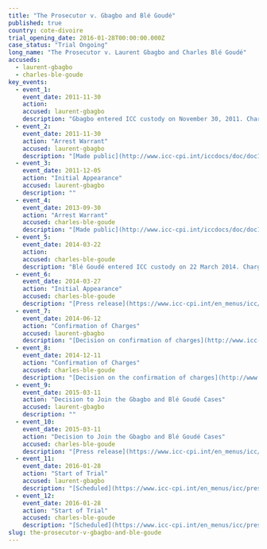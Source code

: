 ```yaml
---
title: "The Prosecutor v. Gbagbo and Blé Goudé"
published: true
country: cote-divoire
trial_opening_date: 2016-01-28T00:00:00.000Z
case_status: "Trial Ongoing"
long_name: "The Prosecutor v. Laurent Gbagbo and Charles Blé Goudé"
accuseds:
  - laurent-gbagbo
  - charles-ble-goude
key_events:
  - event_1:
    event_date: 2011-11-30
    action:
    accused: laurent-gbagbo
    description: "Gbagbo entered ICC custody on November 30, 2011. Charges were confirmed against him on 12 June 12, 2014. His case was joined with Charles Blé Goudé on March 11, 2015. On October 28, 2015, Trial Chamber I of the International Criminal Court (ICC) rescheduled the trial’s opening statements, initially scheduled on November 10, 2015, to January 28, 2016."
  - event_2:
    event_date: 2011-11-30
    action: "Arrest Warrant"
    accused: laurent-gbagbo
    description: "[Made public](http://www.icc-cpi.int/iccdocs/doc/doc1276751.pdf)"
  - event_3:
    event_date: 2011-12-05
    action: "Initial Appearance"
    accused: laurent-gbagbo
    description: ""
  - event_4:
    event_date: 2013-09-30
    action: "Arrest Warrant"
    accused: charles-ble-goude
    description: "[Made public](http://www.icc-cpi.int/iccdocs/doc/doc1292069.pdf)"
  - event_5:
    event_date: 2014-03-22
    action:
    accused: charles-ble-goude
    description: "Blé Goudé entered ICC custody on 22 March 2014. Charges were confirmed against him on December 11, 2014. His case was joined with Laurent Gbagbo on March 11, 2015. On October 28, 2015, Trial Chamber I of the International Criminal Court (ICC) [rescheduled](https://www.icc-cpi.int/iccdocs/doc/doc2130650.pdf) the trial’s opening statements, initially scheduled on November 10, 2015, to January 28, 2016."
  - event_6:
    event_date: 2014-03-27
    action: "Initial Appearance"
    accused: charles-ble-goude
    description: "[Press release](https://www.icc-cpi.int/en_menus/icc/press%20and%20media/press%20releases/Pages/ma155.aspx) of the Initial Appearance."
  - event_7:
    event_date: 2014-06-12
    action: "Confirmation of Charges"
    accused: laurent-gbagbo
    description: "[Decision on confirmation of charges](http://www.icc-cpi.int/iccdocs/doc/doc1783399.pdf)"
  - event_8:
    event_date: 2014-12-11
    action: "Confirmation of Charges"
    accused: charles-ble-goude
    description: "[Decision on the confirmation of charges](http://www.icc-cpi.int/iccdocs/doc/doc1783399.pdf) [Press release](https://www.icc-cpi.int/en_menus/icc/press%20and%20media/press%20releases/Pages/pr1076.aspx) of the hearing"
  - event_9:
    event_date: 2015-03-11
    action: "Decision to Join the Gbagbo and Blé Goudé Cases"
    accused: laurent-gbagbo
    description: ""
  - event_10:
    event_date: 2015-03-11
    action: "Decision to Join the Gbagbo and Blé Goudé Cases"
    accused: charles-ble-goude
    description: "[Press release](https://www.icc-cpi.int/en_menus/icc/press%20and%20media/press%20releases/Pages/pr1097.aspx) of the decision"
  - event_11:
    event_date: 2016-01-28
    action: "Start of Trial"
    accused: laurent-gbagbo
    description: "[Scheduled](https://www.icc-cpi.int/en_menus/icc/press%20and%20media/press%20releases/Pages/pr1163.aspx) on 28 January 2016 [Press release](https://www.icc-cpi.int/en_menus/icc/press%20and%20media/press%20releases/Pages/pr1184.aspx) of the court proceeding."
  - event_12:
    event_date: 2016-01-28
    action: "Start of Trial"
    accused: charles-ble-goude
    description: "[Scheduled](https://www.icc-cpi.int/en_menus/icc/press%20and%20media/press%20releases/Pages/pr1163.aspx) on 28 January 2016 [Press release](https://www.icc-cpi.int/en_menus/icc/press%20and%20media/press%20releases/Pages/pr1184.aspx) of the first hearing"
slug: the-prosecutor-v-gbagbo-and-ble-goude
---
```

